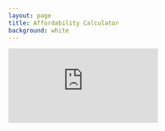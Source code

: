 ```yaml
---
layout: page
title: Affordability Calculator
background: white
---
```


<div>
    <iframe class="bond-calc" frameborder="0"
        src="https://www.ooba.co.za/calculators/affordability-calculator/?iframe=true&iftype=evogroup"
        title="Affordability Calculator"></iframe>
</div>

<br>